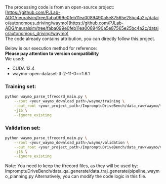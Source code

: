 The processing code is from an open-source project:  
[https://github.com/PJLab-ADG/neuralsim/tree/faba099e0feb11ea0089490a5e87565e25bc4a2c/dataio/autonomous_driving/waymo](https://github.com/PJLab-ADG/neuralsim/tree/faba099e0feb11ea0089490a5e87565e25bc4a2c/dataio/autonomous_driving/waymo)  
The code already contains attribution, you can directly follow this project.

Below is our execution method for reference:  
**Please pay attention to version compatibility**  
We used:  
- CUDA 12.4  
- waymo-open-dataset-tf-2-11-0==1.6.1  

### Training set:
```bash
python waymo_parse_tfrecord_main.py \
    --root <your_waymo_download_path>/waymo/training \
    --out_root <your_project_path>/ImpromptuDriveBench/data_raw/waymo/training \
    -j16 \
    --ignore_existing
```

### Validation set:
```bash
python waymo_parse_tfrecord_main.py \
    --root <your_waymo_download_path>/waymo/validation \
    --out_root <your_project_path>/ImpromptuDriveBench/data_raw/waymo/validation \
    -j16 \
    --ignore_existing
```


Note:
You need to keep the tfrecord files, as they will be used by:
ImpromptuDriveBench/data_qa_generate/data_traj_generate/pipeline_waymo_planning.py
Alternatively, you can modify the code logic in this file.
